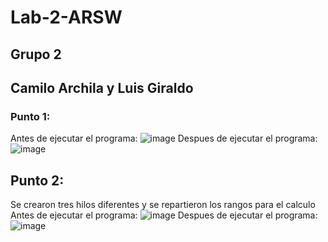 # Lab-2-ARSW
## Grupo 2
## Camilo Archila y Luis Giraldo

### Punto 1:
Antes de ejecutar el programa:
![image](https://user-images.githubusercontent.com/72176664/185149460-524f1f2f-df09-49c6-b9f6-0e50e2e2823e.png)
Despues de ejecutar el programa: 
![image](https://user-images.githubusercontent.com/72176664/185152434-c8fa0893-3e45-4c41-8499-8c4d23ed8c03.png)

## Punto 2:
Se crearon tres hilos diferentes y se repartieron los rangos para el calculo
Antes de ejecutar el programa:
![image](https://user-images.githubusercontent.com/72176664/185151372-bb39e685-9731-45d6-9263-5072d1c9ea78.png)
Despues de ejecutar el programa:
![image](https://user-images.githubusercontent.com/72176664/185151745-01735f33-72df-4e95-a5c8-6eb1978eb7cc.png)


